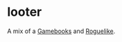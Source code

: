 looter
======

A mix of a [Gamebooks](http://en.wikipedia.org/wiki/Gamebook) and [Roguelike](http://en.wikipedia.org/wiki/Roguelike).
